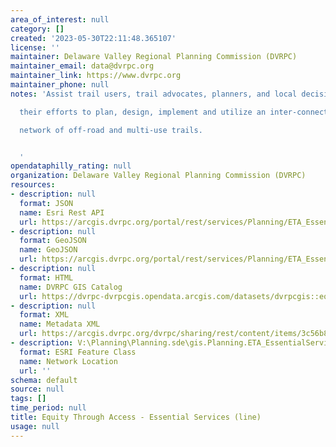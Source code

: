 ```yaml
---
area_of_interest: null
category: []
created: '2023-05-30T22:11:48.365107'
license: ''
maintainer: Delaware Valley Regional Planning Commission (DVRPC)
maintainer_email: data@dvrpc.org
maintainer_link: https://www.dvrpc.org
maintainer_phone: null
notes: 'Assist trail users, trail advocates, planners, and local decision-makers in

  their efforts to plan, design, implement and utilize an inter-connected

  network of off-road and multi-use trails.


  '
opendataphilly_rating: null
organization: Delaware Valley Regional Planning Commission (DVRPC)
resources:
- description: null
  format: JSON
  name: Esri Rest API
  url: https://arcgis.dvrpc.org/portal/rest/services/Planning/ETA_EssentialServicesLine/FeatureServer/0
- description: null
  format: GeoJSON
  name: GeoJSON
  url: https://arcgis.dvrpc.org/portal/rest/services/Planning/ETA_EssentialServicesLine/FeatureServer/0/query?where=1=1&outsr=4326&outfields=*&f=geojson
- description: null
  format: HTML
  name: DVRPC GIS Catalog
  url: https://dvrpc-dvrpcgis.opendata.arcgis.com/datasets/dvrpcgis::equity-through-access-essential-services-line
- description: null
  format: XML
  name: Metadata XML
  url: https://arcgis.dvrpc.org/dvrpc/sharing/rest/content/items/3c56b867b22f4e49ba315161f72839d8/info/metadata/metadata.xml?format=default
- description: V:\Planning\Planning.sde\gis.Planning.ETA_EssentialServicesLine
  format: ESRI Feature Class
  name: Network Location
  url: ''
schema: default
source: null
tags: []
time_period: null
title: Equity Through Access - Essential Services (line)
usage: null
---
```

